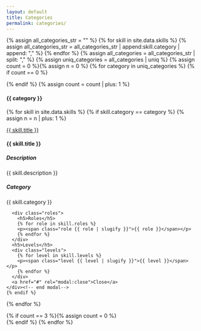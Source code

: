 ```yaml
---
layout: default
title: Categories
permalink: categories/
---
```


{% assign all_categories_str = "" %}
{% for skill in site.data.skills %}
  {% assign all_categories_str = all_categories_str | append:skill.category | append: "," %}
{% endfor %}
{% assign all_categories = all_categories_str | split: "," %}
{% assign uniq_categories = all_categories | uniq %}
{% assign count = 0 %}{% assign n = 0 %}
{% for category in uniq_categories %}
  {% if count == 0 %}<div class="row">{% endif %}
  {% assign count = count | plus: 1 %}
  <div class="col-4 col-12-narrower col-12-mobilep">
  <h4>{{ category }}</h4>
  {% for skill in site.data.skills %}
    {% if skill.category == category %}
    {% assign n = n | plus: 1 %}
    <p><a href="#ex{{ n }}" rel="modal:open">{{ skill.title }}</a></p>
    <!-- The Modal -->
    <div id="ex{{ n }}" class="modal">
      <h4>{{ skill.title }}</h4>
      <h5>Description</h5>
      <p>{{ skill.description }}</p>
      <div class="categories">
        <h5>Category</h5>
        <p><span class="category {{ skill.category | slugify }}">{{ skill.category }}</span></p>
      </div>

      <div class="roles">
        <h5>Roles</h5>
        {% for role in skill.roles %}
        <p><span class="role {{ role | slugify }}">{{ role }}</span></p>
        {% endfor %}
      </div>
      <h5>Levels</h5>
      <div class="levels">
        {% for level in skill.levels %}
        <p><span class="level {{ level | slugify }}">{{ level }}</span></p>
        {% endfor %}
      </div>
      <a href="#" rel="modal:close">Close</a>
    </div><!-- end modal-->
    {% endif %}
  {% endfor %}
  </div>
  {% if count == 3 %}{% assign count = 0 %}</div>{% endif %}
{% endfor %}
